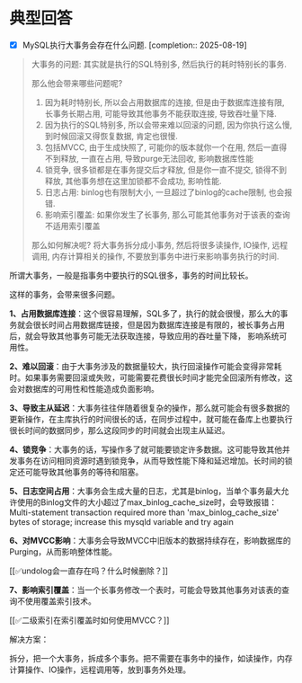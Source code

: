 # 典型回答

- [x] MySQL执行大事务会存在什么问题.  [completion:: 2025-08-19]

> 大事务的问题: 其实就是执行的SQL特别多, 然后执行的耗时特别长的事务.
> 
> 那么他会带来哪些问题呢?
> 1. 因为耗时特别长, 所以会占用数据库的连接, 但是由于数据库连接有限, 长事务长期占用, 可能导致其他事务不能获取连接, 导致吞吐量下降.
> 2. 因为执行的SQL特别多, 所以会带来难以回滚的问题, 因为你执行这么慢, 到时候回滚又得恢复数据, 肯定也很慢.
> 3. 包括MVCC, 由于生成快照了, 可能你的版本就你一个在用, 然后一直得不到释放, 一直在占用, 导致purge无法回收, 影响数据库性能
> 4. 锁竞争, 很多锁都是在事务提交后才释放, 但是你一直不提交, 锁得不到释放, 其他事务想在这里加锁都不会成功, 影响性能.
> 5. 日志占用: binlog也有限制大小, 一旦超过了binlog的cache限制, 也会报错.
> 6. 影响索引覆盖: 如果你发生了长事务, 那么可能其他事务对于该表的查询不适用索引覆盖
> 
> 
> 那么如何解决呢?
> 将大事务拆分成小事务, 然后将很多读操作, IO操作, 远程调用, 内存计算相关的操作, 不要放到事务中进行来影响事务执行的时间.

所谓大事务，一般是指事务中要执行的SQL很多，事务的时间比较长。



这样的事务，会带来很多问题。



**1、占用数据库连接**：这个很容易理解，SQL多了，执行的就会很慢，那么大的事务就会很长时间占用数据库链接，但是因为数据库连接是有限的，被长事务占用后，就会导致其他事务可能无法获取连接，导致应用的吞吐量下降， 影响系统可用性。



**2、难以回滚**：由于大事务涉及的数据量较大，执行回滚操作可能会变得非常耗时。如果事务需要回滚或失败，可能需要花费很长时间才能完全回滚所有修改，这会对数据库的可用性和性能造成负面影响。



**3、导致主从延迟**：大事务往往伴随着很复杂的操作，那么就可能会有很多数据的更新操作，在主库执行的时间很长的话，在同步过程中，就可能在备库上也要执行很长时间的数据同步，那么这段同步的时间就会出现主从延迟。



**4、锁竞争**：大事务的话，写操作多了就可能要锁定许多数据。这可能导致其他并发事务在访问相同资源时遇到锁竞争，从而导致性能下降和延迟增加。长时间的锁定还可能导致其他事务的等待和阻塞。



**5、日志空间占用**：大事务会生成大量的日志，尤其是binlog，当单个事务最大允许使用的Binlog文件的大小超过了max_binlog_cache_size时，会导致报错：Multi-statement transaction required more than 'max_binlog_cache_size' bytes of storage; increase this mysqld variable and try again



**6、对MVCC影响**：大事务会导致MVCC中旧版本的数据持续存在，影响数据库的Purging，从而影响整体性能。



[[✅undolog会一直存在吗？什么时候删除？]]



**7、影响索引覆盖**：当一个长事务修改一个表时，可能会导致其他事务对该表的查询不使用覆盖索引技术。



[[✅二级索引在索引覆盖时如何使用MVCC？]]



解决方案：



拆分，把一个大事务，拆成多个事务。把不需要在事务中的操作，如读操作，内存计算操作、IO操作，远程调用等，放到事务外处理。

